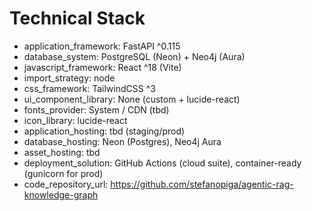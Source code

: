 # Technical Stack

- application_framework: FastAPI ^0.115
- database_system: PostgreSQL (Neon) + Neo4j (Aura)
- javascript_framework: React ^18 (Vite)
- import_strategy: node
- css_framework: TailwindCSS ^3
- ui_component_library: None (custom + lucide-react)
- fonts_provider: System / CDN (tbd)
- icon_library: lucide-react
- application_hosting: tbd (staging/prod)
- database_hosting: Neon (Postgres), Neo4j Aura
- asset_hosting: tbd
- deployment_solution: GitHub Actions (cloud suite), container-ready (gunicorn for prod)
- code_repository_url: https://github.com/stefanopiga/agentic-rag-knowledge-graph
